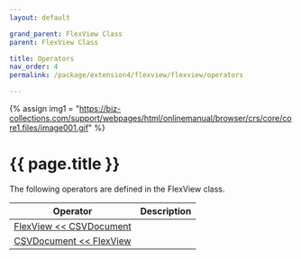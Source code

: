 ```yaml
---
layout: default

grand_parent: FlexView Class
parent: FlexView Class

title: Operators
nav_order: 4
permalink: /package/extension4/flexview/flexview/operators

---
```

{% assign img1 = "https://biz-collections.com/support/webpages/html/onlinemanual/browser/crs/core/core1.files/image001.gif" %}


# {{ page.title }}

The following operators are defined in the FlexView class.

| Operator      | Description         |
|---------------|---------------------|
|[FlexView << CSVDocument](/package/extension4/flexview/flexview/operators/1)    | |
|[CSVDocument << FlexView](/package/extension4/flexview/flexview/operators/2)    | |